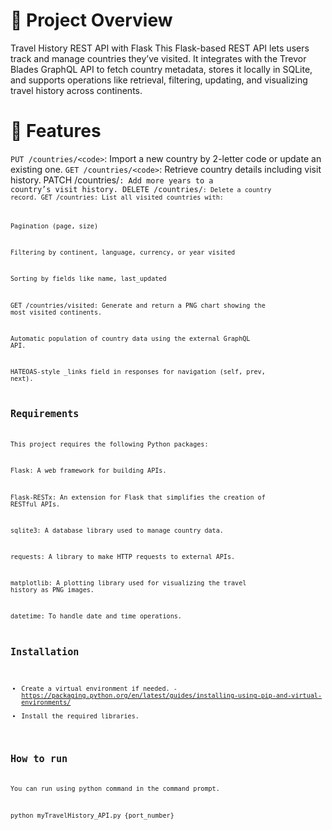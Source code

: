 # 📌 Project Overview
Travel History REST API with Flask
This Flask-based REST API lets users track and manage countries they’ve visited. It integrates with the Trevor Blades GraphQL API to fetch country metadata, stores it locally in SQLite, and supports operations like retrieval, filtering, updating, and visualizing travel history across continents.
# 🧩 Features
`PUT /countries/<code>`: Import a new country by 2-letter code or update an existing one.
`GET /countries/<code>`: Retrieve country details including visit history.
PATCH /countries/<code>: Add more years to a country’s visit history.
DELETE /countries/<code>: Delete a country record.
GET /countries: List all visited countries with:

Pagination (page, size)

Filtering by continent, language, currency, or year visited

Sorting by fields like name, last_updated

GET /countries/visited: Generate and return a PNG chart showing the most visited continents.

Automatic population of country data using the external GraphQL API.

HATEOAS-style _links field in responses for navigation (self, prev, next).
## Requirements
This project requires the following Python packages:

Flask: A web framework for building APIs.

Flask-RESTx: An extension for Flask that simplifies the creation of RESTful APIs.

sqlite3: A database library used to manage country data.

requests: A library to make HTTP requests to external APIs.

matplotlib: A plotting library used for visualizing the travel history as PNG images.

datetime: To handle date and time operations.

## Installation

- Create a virtual environment if needed. - https://packaging.python.org/en/latest/guides/installing-using-pip-and-virtual-environments/
- Install the required libraries.

## How to run

You can run using python command in the command prompt.

python myTravelHistory_API.py {port_number}

